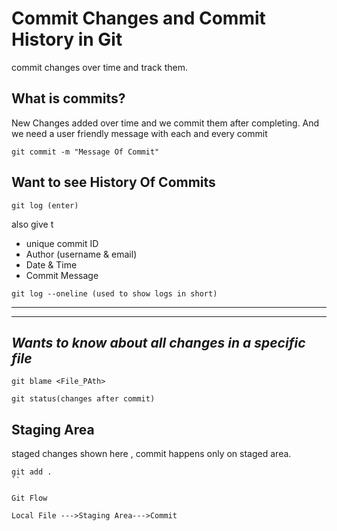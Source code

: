# Commit Changes and Commit History in Git
commit changes over time and track  them.

## What is commits?
New Changes added over time and we commit them after completing.
And we need a user friendly message with each and every commit

```
git commit -m "Message Of Commit"
```

## **Want to see History Of Commits**
```
git log (enter)
```
also give t 
- unique commit ID
- Author (username & email)
- Date & Time
- Commit Message
```
git log --oneline (used to show logs in short)
```
---
---
## *Wants to know about all changes in a specific file*
```
git blame <File_PAth>
```
```
git status(changes after commit)
```

## Staging Area
staged changes shown here , commit happens only on staged area.
```
git add .
``

Git Flow

Local File --->Staging Area--->Commit